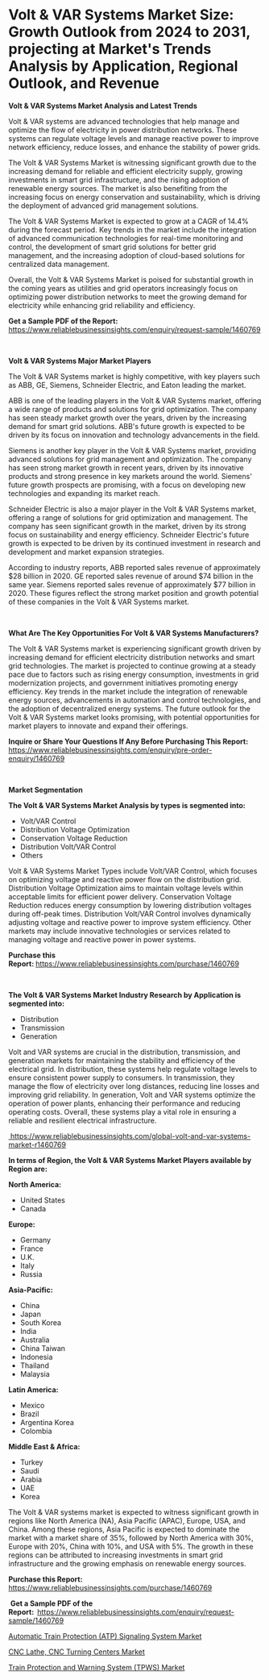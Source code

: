 <p><h1>Volt & VAR Systems Market Size: Growth Outlook from 2024 to 2031, projecting at Market's Trends Analysis by Application, Regional Outlook, and Revenue</h1></p><p><strong>Volt & VAR Systems Market Analysis and Latest Trends</strong></p>
<p><p>Volt & VAR systems are advanced technologies that help manage and optimize the flow of electricity in power distribution networks. These systems can regulate voltage levels and manage reactive power to improve network efficiency, reduce losses, and enhance the stability of power grids.</p><p>The Volt & VAR Systems Market is witnessing significant growth due to the increasing demand for reliable and efficient electricity supply, growing investments in smart grid infrastructure, and the rising adoption of renewable energy sources. The market is also benefiting from the increasing focus on energy conservation and sustainability, which is driving the deployment of advanced grid management solutions.</p><p>The Volt & VAR Systems Market is expected to grow at a CAGR of 14.4% during the forecast period. Key trends in the market include the integration of advanced communication technologies for real-time monitoring and control, the development of smart grid solutions for better grid management, and the increasing adoption of cloud-based solutions for centralized data management.</p><p>Overall, the Volt & VAR Systems Market is poised for substantial growth in the coming years as utilities and grid operators increasingly focus on optimizing power distribution networks to meet the growing demand for electricity while enhancing grid reliability and efficiency.</p></p>
<p><strong>Get a Sample PDF of the Report:&nbsp;</strong> <a href="https://www.reliablebusinessinsights.com/enquiry/request-sample/1460769">https://www.reliablebusinessinsights.com/enquiry/request-sample/1460769</a></p>
<p>&nbsp;</p>
<p><strong>Volt & VAR Systems Major Market Players</strong></p>
<p><p>The Volt & VAR Systems market is highly competitive, with key players such as ABB, GE, Siemens, Schneider Electric, and Eaton leading the market. </p><p>ABB is one of the leading players in the Volt & VAR Systems market, offering a wide range of products and solutions for grid optimization. The company has seen steady market growth over the years, driven by the increasing demand for smart grid solutions. ABB's future growth is expected to be driven by its focus on innovation and technology advancements in the field.</p><p>Siemens is another key player in the Volt & VAR Systems market, providing advanced solutions for grid management and optimization. The company has seen strong market growth in recent years, driven by its innovative products and strong presence in key markets around the world. Siemens' future growth prospects are promising, with a focus on developing new technologies and expanding its market reach.</p><p>Schneider Electric is also a major player in the Volt & VAR Systems market, offering a range of solutions for grid optimization and management. The company has seen significant growth in the market, driven by its strong focus on sustainability and energy efficiency. Schneider Electric's future growth is expected to be driven by its continued investment in research and development and market expansion strategies.</p><p>According to industry reports, ABB reported sales revenue of approximately $28 billion in 2020. GE reported sales revenue of around $74 billion in the same year. Siemens reported sales revenue of approximately $77 billion in 2020. These figures reflect the strong market position and growth potential of these companies in the Volt & VAR Systems market.</p></p>
<p>&nbsp;</p>
<p><strong>What Are The Key Opportunities For Volt & VAR Systems Manufacturers?</strong></p>
<p><p>The Volt & VAR Systems market is experiencing significant growth driven by increasing demand for efficient electricity distribution networks and smart grid technologies. The market is projected to continue growing at a steady pace due to factors such as rising energy consumption, investments in grid modernization projects, and government initiatives promoting energy efficiency. Key trends in the market include the integration of renewable energy sources, advancements in automation and control technologies, and the adoption of decentralized energy systems. The future outlook for the Volt & VAR Systems market looks promising, with potential opportunities for market players to innovate and expand their offerings.</p></p>
<p><strong>Inquire or Share Your Questions If Any Before Purchasing This Report:</strong> <a href="https://www.reliablebusinessinsights.com/enquiry/pre-order-enquiry/1460769">https://www.reliablebusinessinsights.com/enquiry/pre-order-enquiry/1460769</a></p>
<p>&nbsp;</p>
<p><strong>Market Segmentation</strong></p>
<p><strong>The Volt & VAR Systems Market Analysis by types is segmented into:</strong></p>
<p><ul><li>Volt/VAR Control</li><li>Distribution Voltage Optimization</li><li>Conservation Voltage Reduction</li><li>Distribution Volt/VAR Control</li><li>Others</li></ul></p>
<p><p>Volt & VAR Systems Market Types include Volt/VAR Control, which focuses on optimizing voltage and reactive power flow on the distribution grid. Distribution Voltage Optimization aims to maintain voltage levels within acceptable limits for efficient power delivery. Conservation Voltage Reduction reduces energy consumption by lowering distribution voltages during off-peak times. Distribution Volt/VAR Control involves dynamically adjusting voltage and reactive power to improve system efficiency. Other markets may include innovative technologies or services related to managing voltage and reactive power in power systems.</p></p>
<p><strong>Purchase this Report:&nbsp;</strong><a href="https://www.reliablebusinessinsights.com/purchase/1460769">https://www.reliablebusinessinsights.com/purchase/1460769</a></p>
<p>&nbsp;</p>
<p><strong>The Volt & VAR Systems Market Industry Research by Application is segmented into:</strong></p>
<p><ul><li>Distribution</li><li>Transmission</li><li>Generation</li></ul></p>
<p><p>Volt and VAR systems are crucial in the distribution, transmission, and generation markets for maintaining the stability and efficiency of the electrical grid. In distribution, these systems help regulate voltage levels to ensure consistent power supply to consumers. In transmission, they manage the flow of electricity over long distances, reducing line losses and improving grid reliability. In generation, Volt and VAR systems optimize the operation of power plants, enhancing their performance and reducing operating costs. Overall, these systems play a vital role in ensuring a reliable and resilient electrical infrastructure.</p></p>
<p><a href="https://www.reliablebusinessinsights.com/global-volt-and-var-systems-market-r1460769">&nbsp;https://www.reliablebusinessinsights.com/global-volt-and-var-systems-market-r1460769</a></p>
<p><strong>In terms of Region, the Volt & VAR Systems Market Players available by Region are:</strong></p>
<p>
    <p> <strong> North America: </strong>
        <ul>
            <li>United States</li>
            <li>Canada</li>
        </ul>
        </p> 
    <p> <strong> Europe: </strong>
        <ul>
            <li>Germany</li>
            <li>France</li>
            <li>U.K.</li>
            <li>Italy</li>
            <li>Russia</li>
        </ul>
        </p> 
    <p> <strong> Asia-Pacific: </strong>
        <ul>
            <li>China</li>
            <li>Japan</li>
            <li>South Korea</li>
            <li>India</li>
            <li>Australia</li>
            <li>China Taiwan</li>
            <li>Indonesia</li>
            <li>Thailand</li>
            <li>Malaysia</li>
        </ul>
        </p> 
    <p> <strong> Latin America: </strong>
        <ul>
            <li>Mexico</li>
            <li>Brazil</li>
            <li>Argentina Korea</li>
            <li>Colombia</li>
        </ul>
        </p> 
    <p> <strong> Middle East & Africa: </strong>
        <ul>
            <li>Turkey</li>
            <li>Saudi</li>
            <li>Arabia</li>
            <li>UAE</li>
            <li>Korea</li>
        </ul>
    </p>
    </p>
<p><p>The Volt & VAR systems market is expected to witness significant growth in regions like North America (NA), Asia Pacific (APAC), Europe, USA, and China. Among these regions, Asia Pacific is expected to dominate the market with a market share of 35%, followed by North America with 30%, Europe with 20%, China with 10%, and USA with 5%. The growth in these regions can be attributed to increasing investments in smart grid infrastructure and the growing emphasis on renewable energy sources.</p></p>
<p><strong>Purchase this Report: </strong><a href="https://www.reliablebusinessinsights.com/purchase/1460769">https://www.reliablebusinessinsights.com/purchase/1460769</a></p>
<p>&nbsp;<strong>Get a Sample PDF of the Report:&nbsp;&nbsp;</strong><a href="https://www.reliablebusinessinsights.com/enquiry/request-sample/1460769">https://www.reliablebusinessinsights.com/enquiry/request-sample/1460769</a></p>
<p><strong></strong></p>
<p><p><a href="https://github.com/mdkiwi4kiwi/Market-Research-Report-List-1/blob/main/automatic-train-protection-atp-signaling-system-market.md">Automatic Train Protection (ATP) Signaling System Market</a></p><p><a href="https://view.publitas.com/reportprime-1/future-trends-in-global-cnc-lathe-cnc-turning-centers-market-market-insights-and-analysis-from-2024-to-2031-in-129-pages/">CNC Lathe, CNC Turning Centers Market</a></p><p><a href="https://github.com/JosephWillisbXXgf/Market-Research-Report-List-1/blob/main/train-protection-and-warning-system-tpws-market.md">Train Protection and Warning System (TPWS) Market</a></p></p>